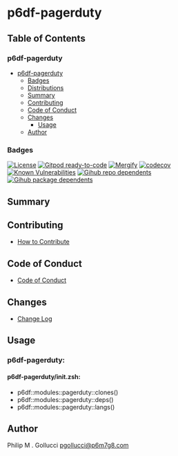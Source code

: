 # p6df-pagerduty

## Table of Contents


### p6df-pagerduty
- [p6df-pagerduty](#p6df-pagerduty)
  - [Badges](#badges)
  - [Distributions](#distributions)
  - [Summary](#summary)
  - [Contributing](#contributing)
  - [Code of Conduct](#code-of-conduct)
  - [Changes](#changes)
    - [Usage](#usage)
  - [Author](#author)

### Badges

[![License](https://img.shields.io/badge/License-Apache%202.0-yellowgreen.svg)](https://opensource.org/licenses/Apache-2.0)
[![Gitpod ready-to-code](https://img.shields.io/badge/Gitpod-ready--to--code-blue?logo=gitpod)](https://gitpod.io/#https://github.com/p6m7g8/p6df-pagerduty)
[![Mergify](https://img.shields.io/endpoint.svg?url=https://gh.mergify.io/badges/p6m7g8/p6df-pagerduty/&style=flat)](https://mergify.io)
[![codecov](https://codecov.io/gh/p6m7g8/p6df-pagerduty/branch/master/graph/badge.svg?token=14Yj1fZbew)](https://codecov.io/gh/p6m7g8/p6df-pagerduty)
[![Known Vulnerabilities](https://snyk.io/test/github/p6m7g8/p6df-pagerduty/badge.svg?targetFile=package.json)](https://snyk.io/test/github/p6m7g8/p6df-pagerduty?targetFile=package.json)
[![Gihub repo dependents](https://badgen.net/github/dependents-repo/p6m7g8/p6df-pagerduty)](https://github.com/p6m7g8/p6df-pagerduty/network/dependents?dependent_type=REPOSITORY)
[![Gihub package dependents](https://badgen.net/github/dependents-pkg/p6m7g8/p6df-pagerduty)](https://github.com/p6m7g8/p6df-pagerduty/network/dependents?dependent_type=PACKAGE)

## Summary

## Contributing

- [How to Contribute](CONTRIBUTING.md)

## Code of Conduct

- [Code of Conduct](https://github.com/p6m7g8/.github/blob/master/CODE_OF_CONDUCT.md)

## Changes

- [Change Log](CHANGELOG.md)

## Usage

### p6df-pagerduty:

#### p6df-pagerduty/init.zsh:

- p6df::modules::pagerduty::clones()
- p6df::modules::pagerduty::deps()
- p6df::modules::pagerduty::langs()



## Author

Philip M . Gollucci <pgollucci@p6m7g8.com>
